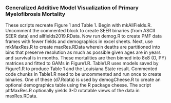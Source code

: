 ### Generalized Additive Model Visualization of Primary Myelofibrosis Mortality 
These scripts recreate Figure 1 and Table 1.  Begin with mkAllFields.R. Uncomment the commented block to create SEER binaries (from ASCII SEER data) and allfields2019.RData. Now run demog.R  to create PMF data frames with fewer fields and demographics in excel sheets. Next, use mkMaxRes.R to create maxRes.RData wherein deaths are partitioned into bins that preserve resolution as much as possible given ages are in years and survival is in months. These mortalities are then binned into 8x8 (O, PY) matrices and fitted to GAMs in Figure1.R.  Table1.R uses models saved by Figure1.R to produce Table 1 and the Louisiana State result.  Commented code chunks in Table1.R need to be uncommented and run once to create  binaries. One of these (d7.Rdata) is used by demogCheese.R to create an optional demographics table using the R package cheese.  The script pltMaxRes.R optionally yields 3-D rotatable views of the data in maxRes.RData.



